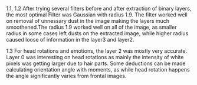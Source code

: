 1.1, 1.2 
After trying several filters before and after extraction of binary layers, the most optimal Filter was Gaussian with radius 1.9.
The filter worked well on removal of unnessary dust in the image making the layers much smoothened.The radius 1.9 worked well on all 
of the image, as smaller radius in some cases left dusts on the extracted image, while higher radius caused loose of 
information in the layer3 and layer2. 

1.3
For head rotations and emotions, the layer 2 was mostly very accurate. 
Layer 0 was interesting on head rotations as mainly the intensity of white pixels was getting larger due to hair parts.
Some deductions can be made calculating orientation angle with moments, as while head rotation happens the angle significantly varies 
from frontal images.

